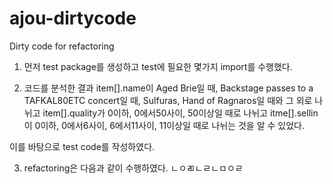 # ajou-dirtycode
Dirty code for refactoring

1. 먼저 test package를 생성하고 test에 필요한 몇가지 import를 수행했다.

2. 코드를 분석한 결과 
  item[].name이 Aged Brie일 때, Backstage passes to a TAFKAL80ETC concert일 때, Sulfuras, Hand of Ragnaros일 때와 그 외로 나뉘고
  item[].quality가 0이하, 0에서50사이, 50이상일 때로 나뉘고
  itme[].sellin이 0이하, 0에서6사이, 6에서11사이, 11이상일 때로 나뉘는 것을 알 수 있었다.
 
  이를 바탕으로 test code를 작성하였다.
  
3. refactoring은 다음과 같이 수행하였다.
  ㄴㅇㄻㄴㄹㄴㅁㅇㄹ
